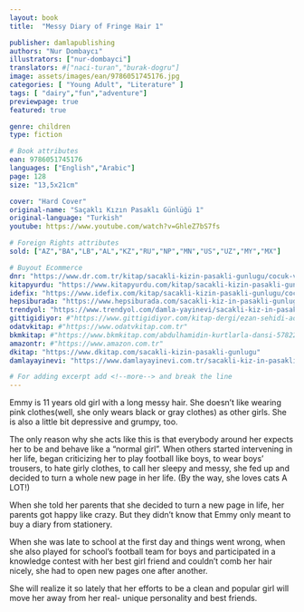 ```yaml
---
layout: book
title:  "Messy Diary of Fringe Hair 1"

publisher: damlapublishing
authors: "Nur Dombaycı"
illustrators: ["nur-dombayci"]
translators: #["naci-turan","burak-dogru"]
image: assets/images/ean/9786051745176.jpg
categories: [ "Young Adult", "Literature" ]
tags: [ "dairy","fun","adventure"]
previewpage: true
featured: true

genre: children
type: fiction

# Book attributes
ean: 9786051745176
languages: ["English","Arabic"]
page: 128
size: "13,5x21cm"

cover: "Hard Cover"
original-name: "Saçaklı Kızın Pasaklı Günlüğü 1"
original-language: "Turkish"
youtube: https://www.youtube.com/watch?v=GhleZ7bS7fs

# Foreign Rights attributes
sold: ["AZ","BA","LB","AL","KZ","RU","NP","MN","US","UZ","MY","MX"]

# Buyout Ecommerce
dnr: "https://www.dr.com.tr/kitap/sacakli-kizin-pasakli-gunlugu/cocuk-ve-genclik/okul-cagi-6-10-yas/cocuk-oykuhikaye/urunno=0001735129001"
kitapyurdu: "https://www.kitapyurdu.com/kitap/sacakli-kizin-pasakli-gunlugu-/443933.html&filter_name=Sa%C3%A7akl%C4%B1+K%C4%B1z%27%C4%B1n+Pasakl%C4%B1+G%C3%BCnl%C3%BC%C4%9F%C3%BC"
idefix: "https://www.idefix.com/kitap/sacakli-kizin-pasakli-gunlugu/cocuk-ve-genclik/okul-cagi-6-10-yas/cocuk-oykuhikaye/urunno=0001735129001"
hepsiburada: "https://www.hepsiburada.com/sacakli-kiz-in-pasakli-gunlugu-p-HBV00000GM3SS"
trendyol: "https://www.trendyol.com/damla-yayinevi/sacakli-kiz-in-pasakli-gunlugu-p-31242415"
gittigidiyor: #"https://www.gittigidiyor.com/kitap-dergi/ezan-sehidi-adnan-menderes_pdp_732728793"
odatvkitap: #"https://www.odatvkitap.com.tr"
bkmkitap: #"https://www.bkmkitap.com/abdulhamidin-kurtlarla-dansi-578226"
amazontr: #"https://www.amazon.com.tr"
dkitap: "https://www.dkitap.com/sacakli-kizin-pasakli-gunlugu"
damlayayinevi: "https://www.damlayayinevi.com.tr/sacakli-kiz-in-pasakli-gunlugu"

# For adding excerpt add <!--more--> and break the line
---
```

Emmy is 11 years old girl with a long messy hair. She doesn’t like wearing pink clothes(well, she only wears black or gray clothes) as other girls. She is also a little bit depressive and  grumpy, too.

The only reason why she acts like this is that everybody around her expects her to be and behave like a “normal girl”. When others started intervening in her life, began criticizing her to play football like boys, to wear boys’ trousers, to hate girly clothes, to call her sleepy and messy, she fed up and decided to turn a whole new page in her life. (By the way, she loves cats A LOT!)

When she told her parents that she decided to turn a new page in life, her parents got happy like crazy. But they didn’t know that Emmy only meant to buy a diary from stationery.

When she was late to school at the first day and things went wrong, when she also played for school’s football team for boys and participated in a knowledge contest with her best girl friend and couldn’t comb her hair nicely, she had to open new pages one after another.

She will realize it so lately that her efforts to be a clean and popular girl will move her away from her real-
unique personality and best friends.
<!--more--> 

